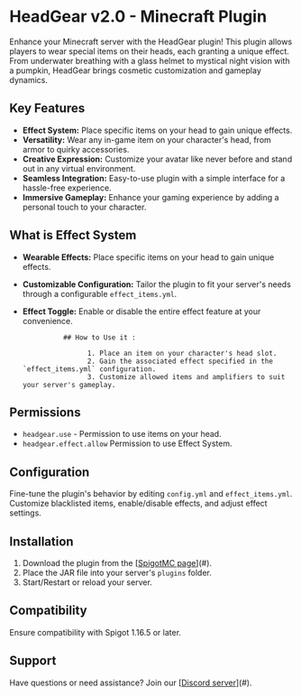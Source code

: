 # HeadGear v2.0 - Minecraft Plugin

Enhance your Minecraft server with the HeadGear plugin! This plugin allows players to wear special items on their heads, each granting a unique effect. From underwater breathing with a glass helmet to mystical night vision with a pumpkin, HeadGear brings cosmetic customization and gameplay dynamics.

## Key Features

- **Effect System:** Place specific items on your head to gain unique effects.
- **Versatility:** Wear any in-game item on your character's head, from armor to quirky accessories.
- **Creative Expression:** Customize your avatar like never before and stand out in any virtual environment.
- **Seamless Integration:** Easy-to-use plugin with a simple interface for a hassle-free experience.
- **Immersive Gameplay:** Enhance your gaming experience by adding a personal touch to your character.

## What is Effect System

- **Wearable Effects:** Place specific items on your head to gain unique effects.
- **Customizable Configuration:** Tailor the plugin to fit your server's needs through a configurable `effect_items.yml`.
- **Effect Toggle:** Enable or disable the entire effect feature at your convenience.

                ## How to Use it :

                      1. Place an item on your character's head slot.
                      2. Gain the associated effect specified in the `effect_items.yml` configuration.
                      3. Customize allowed items and amplifiers to suit your server's gameplay.

## Permissions

- `headgear.use` - Permission to use items on your head.
- `headgear.effect.allow` Permission to use Effect System.
## Configuration

Fine-tune the plugin's behavior by editing `config.yml` and `effect_items.yml`. Customize blacklisted items, enable/disable effects, and adjust effect settings.

## Installation

1. Download the plugin from the [[SpigotMC page](https://www.spigotmc.org/resources/headgear.114060/)](#).
2. Place the JAR file into your server's `plugins` folder.
3. Start/Restart or reload your server.

## Compatibility

Ensure compatibility with Spigot 1.16.5 or later.

## Support

Have questions or need assistance? Join our [[Discord server](https://discord.gg/QmFNzyqBxN)](#).




